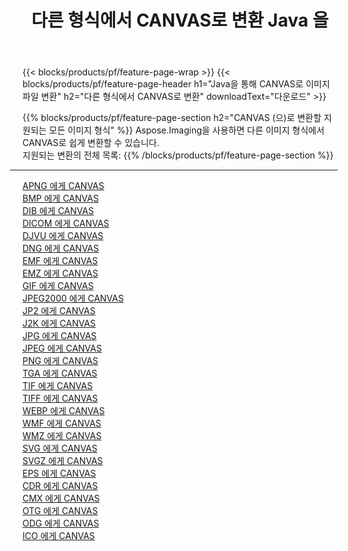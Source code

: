 ﻿---
title: 다른 형식에서 CANVAS로 변환 Java 을 
weight: 3920
url: /ko/java/conversion/to/canvas 
lang: ko
langdirlevel: 2
locales: zh-hans,ja,it,ru,de,es,fr,nl,id,lt,pl,pt,vi,tr,ko,zh-hant,ar,hi,th,sv,cs,uk,he
description: Aspose.Imaging을 사용하면 다른 형식에서 CANVAS로 쉽게 변환할 수 있습니다.
---

{{< blocks/products/pf/feature-page-wrap >}}
{{< blocks/products/pf/feature-page-header h1="Java을 통해 CANVAS로 이미지 파일 변환" h2="다른 형식에서 CANVAS로 변환" downloadText="다운로드" >}}


{{% blocks/products/pf/feature-page-section  h2="CANVAS (으)로 변환할 지원되는 모든 이미지 형식" %}}
Aspose.Imaging을 사용하면 다른 이미지 형식에서 CANVAS로 쉽게 변환할 수 있습니다.
<br/>
지원되는 변환의 전체 목록:
{{% /blocks/products/pf/feature-page-section %}}
<div class="container-fluid productfamilypage bg-gray">
    <div class="convertypes bg-gray agp-content section">
        <div class="container">
		<hr style="margin-left:-20px;"/>
		<div class="row other-converters">
		    <div class='col-md-2 other-converter remove-lp remove-rp'><a href="/imaging/ko/java/conversion/apng-to-canvas" >APNG 에게 CANVAS</a></div>
<div class='col-md-2 other-converter remove-lp remove-rp'><a href="/imaging/ko/java/conversion/bmp-to-canvas" >BMP 에게 CANVAS</a></div>
<div class='col-md-2 other-converter remove-lp remove-rp'><a href="/imaging/ko/java/conversion/dib-to-canvas" >DIB 에게 CANVAS</a></div>
<div class='col-md-2 other-converter remove-lp remove-rp'><a href="/imaging/ko/java/conversion/dicom-to-canvas" >DICOM 에게 CANVAS</a></div>
<div class='col-md-2 other-converter remove-lp remove-rp'><a href="/imaging/ko/java/conversion/djvu-to-canvas" >DJVU 에게 CANVAS</a></div>
<div class='col-md-2 other-converter remove-lp remove-rp'><a href="/imaging/ko/java/conversion/dng-to-canvas" >DNG 에게 CANVAS</a></div>
<div class='col-md-2 other-converter remove-lp remove-rp'><a href="/imaging/ko/java/conversion/emf-to-canvas" >EMF 에게 CANVAS</a></div>
<div class='col-md-2 other-converter remove-lp remove-rp'><a href="/imaging/ko/java/conversion/emz-to-canvas" >EMZ 에게 CANVAS</a></div>
<div class='col-md-2 other-converter remove-lp remove-rp'><a href="/imaging/ko/java/conversion/gif-to-canvas" >GIF 에게 CANVAS</a></div>
<div class='col-md-2 other-converter remove-lp remove-rp'><a href="/imaging/ko/java/conversion/jpeg2000-to-canvas" >JPEG2000 에게 CANVAS</a></div>
<div class='col-md-2 other-converter remove-lp remove-rp'><a href="/imaging/ko/java/conversion/jp2-to-canvas" >JP2 에게 CANVAS</a></div>
<div class='col-md-2 other-converter remove-lp remove-rp'><a href="/imaging/ko/java/conversion/j2k-to-canvas" >J2K 에게 CANVAS</a></div>
<div class='col-md-2 other-converter remove-lp remove-rp'><a href="/imaging/ko/java/conversion/jpg-to-canvas" >JPG 에게 CANVAS</a></div>
<div class='col-md-2 other-converter remove-lp remove-rp'><a href="/imaging/ko/java/conversion/jpeg-to-canvas" >JPEG 에게 CANVAS</a></div>
<div class='col-md-2 other-converter remove-lp remove-rp'><a href="/imaging/ko/java/conversion/png-to-canvas" >PNG 에게 CANVAS</a></div>
<div class='col-md-2 other-converter remove-lp remove-rp'><a href="/imaging/ko/java/conversion/tga-to-canvas" >TGA 에게 CANVAS</a></div>
<div class='col-md-2 other-converter remove-lp remove-rp'><a href="/imaging/ko/java/conversion/tif-to-canvas" >TIF 에게 CANVAS</a></div>
<div class='col-md-2 other-converter remove-lp remove-rp'><a href="/imaging/ko/java/conversion/tiff-to-canvas" >TIFF 에게 CANVAS</a></div>
<div class='col-md-2 other-converter remove-lp remove-rp'><a href="/imaging/ko/java/conversion/webp-to-canvas" >WEBP 에게 CANVAS</a></div>
<div class='col-md-2 other-converter remove-lp remove-rp'><a href="/imaging/ko/java/conversion/wmf-to-canvas" >WMF 에게 CANVAS</a></div>
<div class='col-md-2 other-converter remove-lp remove-rp'><a href="/imaging/ko/java/conversion/wmz-to-canvas" >WMZ 에게 CANVAS</a></div>
<div class='col-md-2 other-converter remove-lp remove-rp'><a href="/imaging/ko/java/conversion/svg-to-canvas" >SVG 에게 CANVAS</a></div>
<div class='col-md-2 other-converter remove-lp remove-rp'><a href="/imaging/ko/java/conversion/svgz-to-canvas" >SVGZ 에게 CANVAS</a></div>
<div class='col-md-2 other-converter remove-lp remove-rp'><a href="/imaging/ko/java/conversion/eps-to-canvas" >EPS 에게 CANVAS</a></div>
<div class='col-md-2 other-converter remove-lp remove-rp'><a href="/imaging/ko/java/conversion/cdr-to-canvas" >CDR 에게 CANVAS</a></div>
<div class='col-md-2 other-converter remove-lp remove-rp'><a href="/imaging/ko/java/conversion/cmx-to-canvas" >CMX 에게 CANVAS</a></div>
<div class='col-md-2 other-converter remove-lp remove-rp'><a href="/imaging/ko/java/conversion/otg-to-canvas" >OTG 에게 CANVAS</a></div>
<div class='col-md-2 other-converter remove-lp remove-rp'><a href="/imaging/ko/java/conversion/odg-to-canvas" >ODG 에게 CANVAS</a></div>
<div class='col-md-2 other-converter remove-lp remove-rp'><a href="/imaging/ko/java/conversion/ico-to-canvas" >ICO 에게 CANVAS</a></div>
                </div>
        </div>
    </div>
</div>
<br/>

